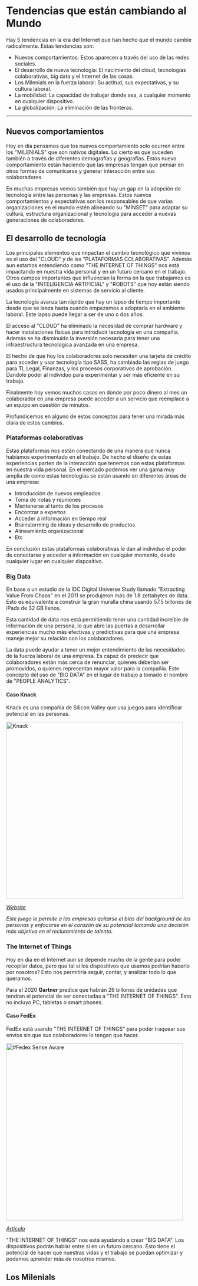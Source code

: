 # Tendencias que están cambiando al Mundo

Hay 5 tendencias en la era del Internet que han hecho que el mundo cambie radicalmente. Estas tendencias son:
- Nuevos comportamientos: Estos aparecen a través del uso de las redes sociales.
- El desarrollo de nueva tecnología: El nacimiento del cloud, tecnologías colaborativas, big data y el Internet de las cosas. 
- Los Milenials en la fuerza laboral: Su actitud, sus expectativas, y su cultura laboral. 
- La mobilidad: La capacidad de trabajar donde sea, a cualquier momento en cualquier dispositivo.
- La globalización: La eliminación de las fronteras.

***

## Nuevos comportamientos
Hoy en día pensamos que los nuevos comportamiento solo ocurren entre los "MILENIALS" que son nativos digitales. Lo cierto es que suceden también a través de diferentes demografías y geografías. Estos nuevo comportamiento están haciendo que las empresas tengan que pensar en otras formas de comunicarse y generar interacción entre sus colaboradores.

En muchas empresas vemos también que hay un gap en la adopción de tecnología entre las personas y las empresas. Estos nuevos comportamientos y expectativas son los responsables de que varias organizaciones en el mundo estén alineando su "MINSET" para adaptar su cultura, estructura organizacional y tecnología para acceder a nuevas generaciones de colaboradores.

## El desarrollo de tecnología
Los principales elementos que impactan el cambio tecnológico que vivimos es el uso del "CLOUD" y de las "PLATAFORMAS COLABORATIVAS". Además aun estamos entendiendo como "THE INTERNET OF THINGS" nos está impactando en nuestra vida personal y en un futuro cercano en el trabajo. Otros campos importantes que influencian la forma en la que trabajamos es el uso de la "INTELIGENCIA ARTIFICIAL" y "ROBOTS" que hoy están siendo usados principalmente en sistemas de servicio al cliente.

La tecnología avanza tan rápido que hay un lapso de tiempo importante desde que se lanza hasta cuando empezamos a adoptarla en el ambiente laboral. Este lapso puede llegar a ser de uno o dos años.

El acceso al "CLOUD" ha eliminado la necesidad de comprar hardware y hacer instalaciones físicas para introducir tecnología en una compañía. Además se ha disminuido la inversión necesaria para tener una infraestructura tecnologica avanzada en una empresa.

El hecho de que hoy los colaboradores solo necesiten una tarjeta de crédito para acceder y usar tecnología tipo SASS, ha cambiado las reglas de juego para TI, Legal, Finanzas, y los procesos corporativos de aprobación. Dandole poder al individuo para experimentar y ser más eficiente en su trabajo.

Finalmente hoy vemos muchos casos en donde por poco dinero al mes un colaborador en una empresa puede acceder a un servicio que reemplace a un equipo en cuestión de minutos.

Profundicemos en alguno de estos conceptos para tener una mirada más clara de estos cambios.

### Plataformas colaborativas
Estas plataformas nos están conectando de una manera que nunca habíamos experimentado en el trabajo. De hecho el diseño de estas experiencias parten de la interacción que tenemos con estas plataformas en nuestra vida personal. En el mercado podemos ver una gama muy amplia de como estas tecnologías se están usando en diferentes áreas de una empresa:
- Introducción de nuevos empleados
- Toma de notas y reuniones
- Mantenerse al tanto de los procesos
- Encontrar a expertos
- Acceder a información en tiempo real
- Brainstorming de ideas y desarrollo de productos
- Alineamiento organizacional
- Etc

En conclusión estas plataformas colaborativas le dan al individuo el poder de conectarse y acceder a información en cualquier momento, desde cualquier lugar en cualquier dispositivo.
 
### Big Data 
En base a un estudio de la IDC Digital Universe Study llamado "Extracting Value From Chaos" en el 2011 se produjeron más de 1.8 zettabytes de data. Esto es equivalente a construir la gran muralla china usando 57.5 billones de iPads de 32 GB llenos.

Esta cantidad de data nos está permitiendo tener una cantidad increíble de información de una persona, lo que abre las puertas a desarrollar experiencias mucho más efectivas y predictivas para que una empresa maneje mejor su relación con los colaboradores. 

La data puede ayudar a tener un mejor entendimiento de las necesidades de  la fuerza laboral de una empresa. Es capaz de predecir que colaboradores están más cerca de renunciar, quienes deberían ser promovidos, o quienes representan mayor valor para la compañía. Este concepto del uso de "BIG DATA" en el lugar de trabajo a tomado el nombre de "PEOPLE ANALYTICS".

#### Caso Knack

Knack es una compañía de Silicon Valley que usa juegos para identificar potencial en las personas. 

<a href="http://www.youtube.com/watch?feature=player_embedded&v=DQQm92xPOKk" target="_blank"><img src="http://img.youtube.com/vi/DQQm92xPOKk/0.jpg" alt="Knack" width="480"/></a>

*[Website](https://www.knack.it/)*

*Este juego le permite a las empresas quitarse el bias del background de las personas y enfocarse en el corazón de su potencial tomando una decisión más objetiva en el reclutamiento de talento.*

### The Internet of Things
Hoy en día en el Internet aun se depende mucho de la gente para poder recopilar datos, pero que tal si los dispositivos que usamos podrían hacerlo por nosotros? Esto nos permitiría seguir, contar, y analizar todo lo que queramos.

Para el 2020 **Gartner** predice que habrán 26 billones de unidades que tendran el potencial de ser conectadas a "THE INTERNET OF THINGS". Esto no incluyo PC, tabletas o smart phones.

#### Caso FedEx

FedEx está usando "THE INTERNET OF THINGS" para poder traquear sus envíos sin que sus colaboradores lo tengan que hacer. 

<a href="http://www.youtube.com/watch?feature=player_embedded&v=vZmFxA6GIvU" target="_blank"><img src="http://img.youtube.com/vi/vZmFxA6GIvU/0.jpg" alt="#Fedex Sense Aware" width="480"/></a>

*[Artículo](https://readwrite.com/2009/12/04/fedex_joins_the_internet_of_things_with_senseaware/)*
 
"THE INTERNET OF THINGS" nos está ayudando a crear "BIG DATA". Los dispositivos podrán hablar entre si en un futuro cercano. Esto tiene el potencial de hacer que nuestras vidas y el trabajo se puedan optimizar y podamos aprender más de nosotros mismos.


## Los Milenials
